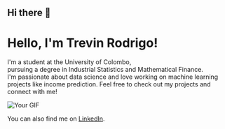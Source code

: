 ## Hi there 👋


# Hello, I'm Trevin Rodrigo!

I'm a student at the University of Colombo,  
pursuing a degree in Industrial Statistics and Mathematical Finance.  
I'm passionate about data science and love working on machine learning projects like income prediction.
Feel free to check out my projects and connect with me!

![Your GIF](https://media4.giphy.com/media/v1.Y2lkPTc5MGI3NjExNWg1c3UxYjlsYnhycmQ2bDZsZ2dnNWttOXR5bDRyeXZhbTd1cnpkaiZlcD12MV9pbnRlcm5hbF9naWZfYnlfaWQmY3Q9Zw/yGE7kAUZxqJEOgcXRi/giphy.gif)

You can also find me on [LinkedIn](https://www.linkedin.com/in/trevin-rodrigo/).



